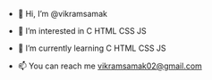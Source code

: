 - 👋 Hi, I’m @vikramsamak
- 👀 I’m interested in C HTML CSS JS 
- 🌱 I’m currently learning C HTML CSS JS 

- 📫 You can reach me vikramsamak02@gmail.com

<!---
vikramsamak/vikramsamak is a ✨ special ✨ repository because its `README.md` (this file) appears on your GitHub profile.
You can click the Preview link to take a look at your changes.
--->
